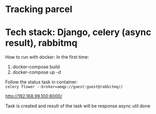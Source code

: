 # Tracking parcel
# Tech stack: Django, celery (async result), rabbitmq

How to run with docker:
In the first time:   
1. docker-compose build   
2. docker-compose up -d   

Follow the status task in container:   
```celery flower --broker=amqp://guest:guest@rabbitmq//```

http://192.168.99.100:8000/


Task is created and result of the task will be response async util done



